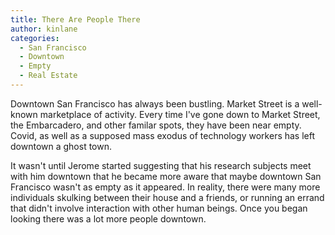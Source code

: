 ```yaml
---
title: There Are People There
author: kinlane
categories:
  - San Francisco
  - Downtown
  - Empty
  - Real Estate
---
```

Downtown San Francisco has always been bustling. Market Street is a well-known marketplace of activity. Every time I've gone down to Market Street, the Embarcadero, and other familar spots, they have been near empty. Covid, as well as a supposed mass exodus of technology workers has left downtown a ghost town. 

It wasn't until Jerome started suggesting that his research subjects meet with him downtown that he became more aware that maybe downtown San Francisco wasn't as empty as it appeared. In reality, there were many more individuals skulking between their house and a friends, or running an errand that didn't involve interaction with other human beings. Once you began looking there was a lot more people downtown.

